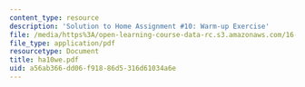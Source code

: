```yaml
---
content_type: resource
description: 'Solution to Home Assignment #10: Warm-up Exercise'
file: /media/https%3A/open-learning-course-data-rc.s3.amazonaws.com/16-20-structural-mechanics-fall-2002/a56ab366dd06f91886d5316d61034a6e_ha10we.pdf
file_type: application/pdf
resourcetype: Document
title: ha10we.pdf
uid: a56ab366-dd06-f918-86d5-316d61034a6e
---
```

